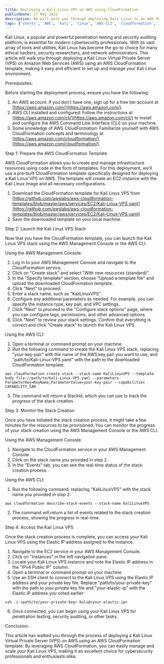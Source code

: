 ```yaml
---
title: Deploying a Kali Linux VPS on AWS using CloudFormation
publishDate: 17 May 2023
description: We will walk you through deploying Kali Linux to an AWS VPS with a CloudFormation template.
tags: ['shorts', 'AWS', 'kali', 'linux', 'AWS-CLI', 'cloudformation', 'template', 'vps', 'deployment']
---
```


Kali Linux, a popular and powerful penetration testing and security auditing platform, is essential for modern cybersecurity professionals. With its vast array of tools and utilities, Kali Linux has become the go-to choice for many ethical hackers, security researchers, and network administrators. This article will walk you through deploying a Kali Linux Virtual Private Server (VPS) on Amazon Web Services (AWS) using an AWS CloudFormation template, making it easy and efficient to set up and manage your Kali Linux environment.

Prerequisites:

Before starting the deployment process, ensure you have the following:

1.  An AWS account: If you don't have one, sign up for a free tier account at [https://aws.amazon.com/](https://aws.amazon.com/).
2.  AWS CLI installed and configured: Follow the instructions at [https://aws.amazon.com/cli/](https://aws.amazon.com/cli/) to install and configure the AWS Command Line Interface (CLI) on your machine.
3.  Some knowledge of AWS CloudFormation: Familiarize yourself with AWS CloudFormation concepts and terminology at [https://aws.amazon.com/cloudformation/](https://aws.amazon.com/cloudformation/).

Step 1: Prepare the AWS CloudFormation Template

AWS CloudFormation allows you to create and manage infrastructure resources using code in the form of templates. For this deployment, we'll use a pre-built CloudFormation template specifically designed for deploying a Kali Linux VPS on AWS. The template will create an EC2 instance with the Kali Linux image and all necessary configurations.

1.  Download the CloudFormation template for Kali Linux VPS from [https://github.com/awslabs/aws-cloudformation-templates/blob/master/aws/services/EC2/Kali-Linux-VPS.yaml](https://github.com/awslabs/aws-cloudformation-templates/blob/master/aws/services/EC2/Kali-Linux-VPS.yaml)
2.  Save the downloaded template on your local machine.

Step 2: Launch the Kali Linux VPS Stack

Now that you have the CloudFormation template, you can launch the Kali Linux VPS stack using the AWS Management Console or the AWS CLI.

Using the AWS Management Console:

1.  Log in to your AWS Management Console and navigate to the CloudFormation service.
2.  Click on "Create stack" and select "With new resources (standard)".
3.  In the "Specify template" section, choose "Upload a template file" and upload the downloaded CloudFormation template.
4.  Click "Next" to proceed.
5.  Enter a stack name, such as "KaliLinuxVPS".
6.  Configure any additional parameters as needed. For example, you can specify the instance type, key pair, and VPC settings.
7.  Click "Next" to proceed to the "Configure stack options" page, where you can configure tags, permissions, and other advanced options.
8.  Click "Next" to review your stack settings. Confirm that everything is correct and click "Create stack" to launch the Kali Linux VPS.

Using the AWS CLI:

1.  Open a terminal or command prompt on your machine.
2.  Run the following command to create the Kali Linux VPS stack, replacing "your-key-pair" with the name of the AWS key pair you want to use, and "path/to/Kali-Linux-VPS.yaml" with the path to the downloaded CloudFormation template:

```shell
aws cloudformation create-stack --stack-name KaliLinuxVPS --template-body file://path/to/Kali-Linux-VPS.yaml --parameters ParameterKey=KeyName,ParameterValue=your-key-pair --capabilities CAPABILITY_IAM
```

3.  The command will return a StackId, which you can use to track the progress of the stack creation.

Step 3: Monitor the Stack Creation

Once you have initiated the stack creation process, it might take a few minutes for the resources to be provisioned. You can monitor the progress of your stack creation using the AWS Management Console or the AWS CLI.

Using the AWS Management Console:

1.  Navigate to the CloudFormation service in your AWS Management Console.
2.  Click on the stack name you provided in step 2.
3.  In the "Events" tab, you can see the real-time status of the stack creation process.

Using the AWS CLI:

1.  Run the following command, replacing "KaliLinuxVPS" with the stack name you provided in step 2:

```shell
aws cloudformation describe-stack-events --stack-name KaliLinuxVPS
```

2.  The command will return a list of events related to the stack creation process, showing the progress in real-time.

Step 4: Access the Kali Linux VPS

Once the stack creation process is complete, you can access your Kali Linux VPS using the Elastic IP address assigned to the instance.

1.  Navigate to the EC2 service in your AWS Management Console.
2.  Click on "Instances" in the left navigation pane.
3.  Locate your Kali Linux VPS instance and note the Elastic IP address in the "IPv4 Public IP" column.
4.  Open a terminal or command prompt on your machine.
5.  Use an SSH client to connect to the Kali Linux VPS using the Elastic IP address and your private key file. Replace "path/to/your-private-key" with the path to your private key file and "your-elastic-ip" with the Elastic IP address you noted earlier:

```shell
ssh -i <path/to/your-private-key> kali@<your-elastic-ip>
```

6.  Once connected, you can begin using your Kali Linux VPS for penetration testing, security auditing, or other tasks.

Conclusion:

This article has walked you through the process of deploying a Kali Linux Virtual Private Server (VPS) on AWS using an AWS CloudFormation template. By leveraging AWS CloudFormation, you can easily manage and scale your Kali Linux VPS, making it an excellent choice for cybersecurity professionals and enthusiasts alike.
